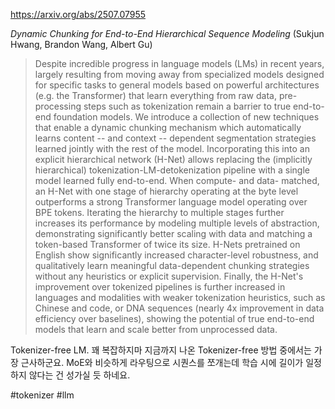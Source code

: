 https://arxiv.org/abs/2507.07955

*Dynamic Chunking for End-to-End Hierarchical Sequence Modeling* (Sukjun Hwang, Brandon Wang, Albert Gu)

> Despite incredible progress in language models (LMs) in recent years, largely resulting from moving away from specialized models designed for specific tasks to general models based on powerful architectures (e.g. the Transformer) that learn everything from raw data, pre-processing steps such as tokenization remain a barrier to true end-to-end foundation models. We introduce a collection of new techniques that enable a dynamic chunking mechanism which automatically learns content -- and context -- dependent segmentation strategies learned jointly with the rest of the model. Incorporating this into an explicit hierarchical network (H-Net) allows replacing the (implicitly hierarchical) tokenization-LM-detokenization pipeline with a single model learned fully end-to-end. When compute- and data- matched, an H-Net with one stage of hierarchy operating at the byte level outperforms a strong Transformer language model operating over BPE tokens. Iterating the hierarchy to multiple stages further increases its performance by modeling multiple levels of abstraction, demonstrating significantly better scaling with data and matching a token-based Transformer of twice its size. H-Nets pretrained on English show significantly increased character-level robustness, and qualitatively learn meaningful data-dependent chunking strategies without any heuristics or explicit supervision. Finally, the H-Net's improvement over tokenized pipelines is further increased in languages and modalities with weaker tokenization heuristics, such as Chinese and code, or DNA sequences (nearly 4x improvement in data efficiency over baselines), showing the potential of true end-to-end models that learn and scale better from unprocessed data.

Tokenizer-free LM. 꽤 복잡하지마 지금까지 나온 Tokenizer-free 방법 중에서는 가장 근사하군요. MoE와 비슷하게 라우팅으로 시퀀스를 쪼개는데 학습 시에 길이가 일정하지 않다는 건 성가실 듯 하네요.

#tokenizer #llm 